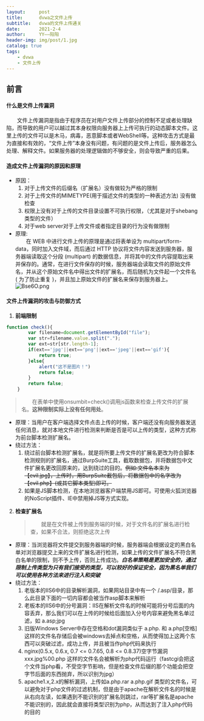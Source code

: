 ```yaml
---
layout:     post
title:      dvwa之文件上传
subtitle:   dvwa的文件上传通关
date:       2021-2-4
author:     YY——阳阳
header-img: img/post/1.jpg
catalog: true
tags:
    - dvwa
    - 文件上传
---
```

## 前言
#### 什么是文件上传漏洞
&emsp;&emsp;文件上传漏洞是指由于程序员在对用户文件上传部分的控制不足或者处理缺陷，而导致的用户可以越过其本身权限向服务器上上传可执行的动态脚本文件。这里上传的文件可以是木马，病毒，恶意脚本或者WebShell等。这种攻击方式是最为直接和有效的，“文件上传”本身没有问题，有问题的是文件上传后，服务器怎么处理、解释文件。如果服务器的处理逻辑做的不够安全，则会导致严重的后果。
#### 造成文件上传漏洞的原因和原理
* 原因：
  1. 对于上传文件的后缀名（扩展名）没有做较为严格的限制
  2. 对于上传文件的MIMETYPE(用于描述文件的类型的一种表述方法) 没有做检查
  3. 权限上没有对于上传的文件目录设置不可执行权限，（尤其是对于shebang类型的文件）
  4. 对于web server对于上传文件或者指定目录的行为没有做限制
* 原理:
  <br>&emsp;&emsp;在 WEB 中进行文件上传的原理是通过将表单设为 multipart/form-data，同时加入文件域，而后通过 HTTP 协议将文件内容发送到服务器，服务器端读取这个分段 (multipart) 的数据信息，并将其中的文件内容提取出来并保存的。通常，在进行文件保存的时候，服务器端会读取文件的原始文件名，并从这个原始文件名中得出文件的扩展名，而后随机为文件起一个文件名 ( 为了防止重复 )，并且加上原始文件的扩展名来保存到服务器上。
![Bse6O.png](https://s3.jpg.cm/2021/02/04/Bse6O.png)
#### 文件上传漏洞的攻击与防御方式
1. **前端限制**
```javascript
function check(){
        var filename=document.getElementById("file");
        var str=filename.value.split(".");
        var ext=str[str.length-1];
        if(ext=='jpg'||ext=='png'||ext=='jpeg'||ext=='gif'){
            return true;
        }else{
            alert("这不是图片！")
            return false;
        }
        return false;
    }
```
> &emsp;&emsp;在表单中使用onsumbit=check()调用js函数来检查上传文件的扩展名。**这种限制实际上没有任何用处**。
* 原理：当用户在客户端选择文件点击上传的时候，客户端还没有向服务器发送任何消息，就对本地文件进行检测来判断是否是可以上传的类型，这种方式称为前台脚本检测扩展名。
* 绕过方法：
  1. 绕过前台脚本检测扩展名，就是将所要上传文件的扩展名更改为符合脚本检测规则的扩展名，通过BurpSuite工具，截取数据包，并将数据包中文件扩展名更改回原来的，达到绕过的目的。~~例如:文件名本来为【evil.jpg】，上传时，用BurpSuite截包后，将数据包中的名字改为【evil.php】(或其它脚本类型)即可。~~
  2. 如果是JS脚本检测，在本地浏览器客户端禁用JS即可。可使用火狐浏览器的NoScript插件、IE中禁用掉JS等方式实现。

2. **检查扩展名**
   > &emsp;&emsp;就是在文件被上传到服务端的时候，对于文件名的扩展名进行检查，如果不合法，则拒绝这次上传
* 原理：当浏览器将文件提交到服务器端的时候，服务器端会根据设定的黑白名单对浏览器提交上来的文件扩展名进行检测，如果上传的文件扩展名不符合黑白名单的限制，则不予上传，否则上传成功。***白名单策略是更加安全的，通过限制上传类型为只有我们接受的类型，可以较好的保证安全，因为黑名单我们可以使用各种方法来进行注入和突破***
* 绕过方法：
  1. 老版本的IIS6中的目录解析漏洞，如果网站目录中有一个 /.asp/目录，那么此目录下面的一切内容都会被当作asp脚本来解析
  2. 老板本的IIS6中的分号漏洞：IIS在解析文件名的时候可能将分号后面的内容丢弃，那么我们可以在上传的时候给后面加入分号内容来避免黑名单过滤，如 a.asp;jpg
  3. 旧版Windows Server中存在空格和dot漏洞类似于 a.php. 和 a.php[空格] 这样的文件名存储后会被windows去掉点和空格，从而使得加上这两个东西可以突破过滤，成功上传，并且被当作php代码来执行
  4. nginx(0.5.x, 0.6.x, 0.7 <= 0.7.65, 0.8 <= 0.8.37)空字节漏洞 xxx.jpg%00.php 这样的文件名会被解析为php代码运行（fastcgi会把这个文件当php看，不受空字节影响，但是检查文件后缀的那个功能会把空字节后面的东西抛弃，所以识别为jpg）
  5. apache1.x,2.x的解析漏洞，上传如a.php.rar a.php.gif 类型的文件名，可以避免对于php文件的过滤机制，但是由于apache在解析文件名的时候是从右向左读，如果遇到不能识别的扩展名则跳过，rar等扩展名是apache不能识别的，因此就会直接将类型识别为php，从而达到了注入php代码的目的